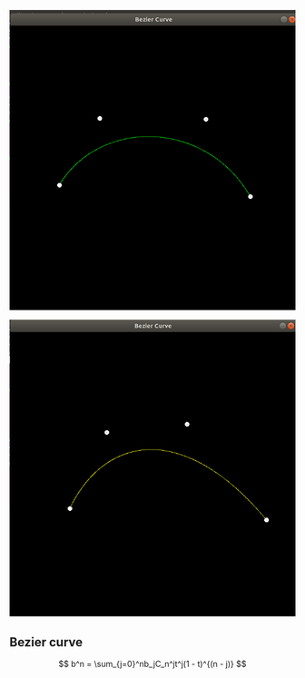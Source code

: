 ![image-20220608234004015](..\Picture\Geometry1.png)

![image-20220608234100545](..\Picture\Geometry2.png)

## Bezier curve

$$
b^n = \sum_{j=0}^nb_jC_n^jt^j(1 - t)^{(n - j)}
$$

